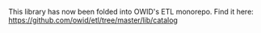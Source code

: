 This library has now been folded into OWID's ETL monorepo. Find it here: https://github.com/owid/etl/tree/master/lib/catalog
